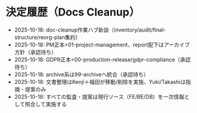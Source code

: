 # 決定履歴（Docs Cleanup）

- 2025-10-18: doc-cleanup作業ハブ新設（inventory/audit/final-structure/reorg-plan集約）
- 2025-10-18: PM正本=01-project-management、report配下はアーカイブ方針（承認待ち）
- 2025-10-18: GDPR正本=00-production-release/gdpr-compliance（承認待ち）
- 2025-10-18: archive系は99-archiveへ統合（承認待ち）
- 2025-10-18: 文書整理はKenji＋福田が移動/削除を実施、Yuki/Takashiは指摘・提案のみ
- 2025-10-18: すべての監査・提案は現行ソース（FE/BE/DB）を一次情報として照合して実施する
